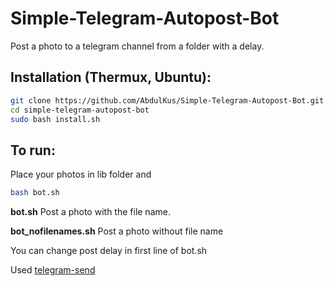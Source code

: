 # Simple-Telegram-Autopost-Bot
Post a photo to a telegram channel from a folder with a delay.
## Installation (Thermux, Ubuntu):
```bash
git clone https://github.com/AbdulKus/Simple-Telegram-Autopost-Bot.git https://github.com/rahiel/telegram-send
cd simple-telegram-autopost-bot
sudo bash install.sh
```
## To run:
Place your photos in lib folder and
```bash
bash bot.sh
```
**bot.sh** Post a photo with the file name.

**bot_nofilenames.sh** Post a photo without file name

You can change post delay in first line of bot.sh





Used [telegram-send](http://https://github.com/rahiel/telegram-send "telegram-send")
